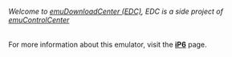 ###### Welcome to [emuDownloadCenter (EDC)](https://github.com/PhoenixInteractiveNL/emuDownloadCenter/wiki/), EDC is a side project of [emuControlCenter](https://github.com/PhoenixInteractiveNL/emuControlCenter/wiki/)

For more information about this emulator, visit the [**iP6**](https://github.com/PhoenixInteractiveNL/emuDownloadCenter/wiki/Emulator-ip6plus#menu) page.
